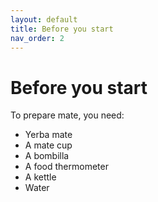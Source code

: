 ```yaml
---
layout: default
title: Before you start
nav_order: 2
---
```


# Before you start

To prepare mate, you need:

* Yerba mate
* A mate cup
* A bombilla
* A food thermometer
* A kettle
* Water